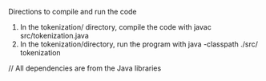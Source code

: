 
Directions to compile and run the code

1. In the tokenization/ directory, compile the code with javac src/tokenization.java
2. In the tokenization/directory, run the program with java -classpath ./src/ tokenization 

// All dependencies are from the Java libraries